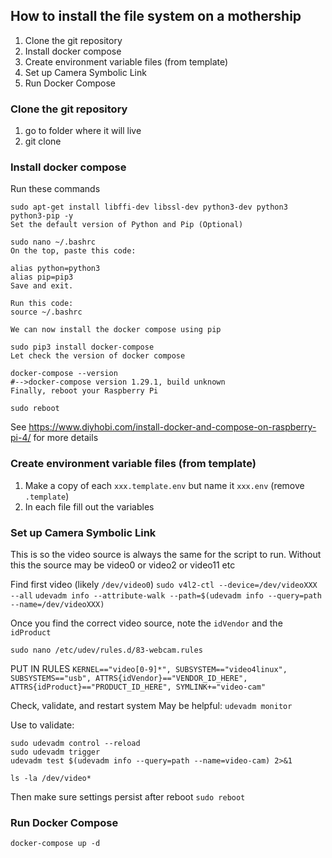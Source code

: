 ## How to install the file system on a mothership

1. Clone the git repository
2. Install docker compose
3. Create environment variable files (from template)
4. Set up Camera Symbolic Link
5. Run Docker Compose



### Clone the git repository
1. go to folder where it will live
2. git clone <repo>

### Install docker compose
Run these commands
```
sudo apt-get install libffi-dev libssl-dev python3-dev python3 python3-pip -y
Set the default version of Python and Pip (Optional)

sudo nano ~/.bashrc
On the top, paste this code:

alias python=python3
alias pip=pip3
Save and exit.

Run this code:
source ~/.bashrc

We can now install the docker compose using pip

sudo pip3 install docker-compose
Let check the version of docker compose

docker-compose --version
#-->docker-compose version 1.29.1, build unknown
Finally, reboot your Raspberry Pi

sudo reboot
```

See https://www.diyhobi.com/install-docker-and-compose-on-raspberry-pi-4/ for more details

### Create environment variable files (from template)
1. Make a copy of each `xxx.template.env` but name it `xxx.env` (remove `.template`)
2. In each file fill out the variables

### Set up Camera Symbolic Link
This is so the video source is always the same for the script to run. Without this the source may be video0 or video2 or video11 etc

Find first video (likely `/dev/video0`)
`sudo v4l2-ctl --device=/dev/videoXXX --all`
`udevadm info --attribute-walk --path=$(udevadm info --query=path --name=/dev/videoXXX)`

Once you find the correct video source, note the `idVendor` and the `idProduct`

`sudo nano /etc/udev/rules.d/83-webcam.rules`

PUT IN RULES
`KERNEL=="video[0-9]*", SUBSYSTEM=="video4linux", SUBSYSTEMS=="usb", ATTRS{idVendor}=="VENDOR_ID_HERE", ATTRS{idProduct}=="PRODUCT_ID_HERE", SYMLINK+="video-cam"`

Check, validate, and restart system
May be helpful: `udevadm monitor`

Use to validate:
```
sudo udevadm control --reload
sudo udevadm trigger
udevadm test $(udevadm info --query=path --name=video-cam) 2>&1

ls -la /dev/video*
```
Then make sure settings persist after reboot
`sudo reboot`


### Run Docker Compose

`docker-compose up -d`


